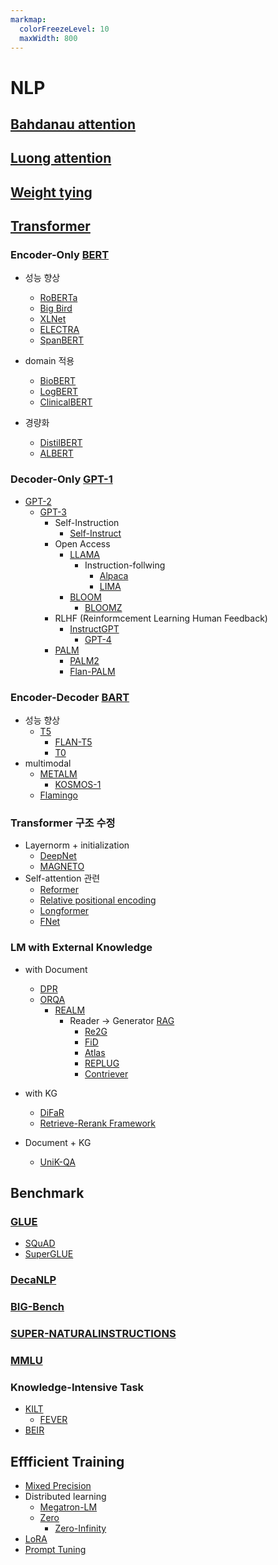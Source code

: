 ```yaml
---
markmap:
  colorFreezeLevel: 10
  maxWidth: 800
---
```

# NLP

## [Bahdanau attention](https://arxiv.org/abs/1409.0473)

## [Luong attention](https://arxiv.org/abs/1508.04025)

## [Weight tying](https://arxiv.org/abs/1608.05859)

## [Transformer](https://arxiv.org/abs/1706.03762)

### Encoder-Only [BERT](https://arxiv.org/abs/1810.04805)
- 성능 향상
  - [RoBERTa](https://arxiv.org/abs/1907.11692)
  - [Big Bird](https://arxiv.org/abs/2007.14062)
  - [XLNet](https://arxiv.org/abs/1906.08237)
  - [ELECTRA](https://arxiv.org/abs/2003.10555)
  - [SpanBERT](https://arxiv.org/abs/1907.10529)

- domain 적용
  - [BioBERT](https://arxiv.org/abs/1901.08746)
  - [LogBERT](https://arxiv.org/abs/2103.04475)
  - [ClinicalBERT](https://arxiv.org/abs/1904.05342)

- 경량화
  - [DistilBERT](https://arxiv.org/abs/1910.01108)
  - [ALBERT](https://arxiv.org/abs/1909.11942)


### Decoder-Only [GPT-1](https://openai.com/research/language-unsupervised)
- [GPT-2](https://d4mucfpksywv.cloudfront.net/better-language-models/language-models.pdf)
  - [GPT-3](https://arxiv.org/abs/2005.14165)
    - Self-Instruction
      - [Self-Instruct](https://arxiv.org/abs/2212.10560)
    - Open Access
      - [LLAMA](https://arxiv.org/abs/2302.13971)
        - Instruction-follwing
          - [Alpaca](https://crfm.stanford.edu/2023/03/13/alpaca.html)
          - [LIMA](https://arxiv.org/abs/2305.11206)
      - [BLOOM](https://arxiv.org/abs/2211.05100)
        - [BLOOMZ](https://arxiv.org/abs/2211.01786)
    - RLHF (Reinformcement Learning Human Feedback)
      - [InstructGPT](https://arxiv.org/abs/2203.02155)
        - [GPT-4](https://arxiv.org/abs/2303.08774)
    - [PALM](https://arxiv.org/abs/2204.02311)
      - [PALM2](https://ai.google/static/documents/palm2techreport.pdf)
      - [Flan-PALM](https://arxiv.org/abs/2210.11416)

### Encoder-Decoder [BART](https://arxiv.org/abs/1910.13461)
- 성능 향상
  - [T5](https://arxiv.org/abs/1910.10683)
    - [FLAN-T5](https://arxiv.org/abs/2210.11416)
    - [T0](https://arxiv.org/abs/2110.08207)
- multimodal
  - [METALM](https://arxiv.org/abs/2206.06336)
    - [KOSMOS-1](https://arxiv.org/abs/2302.14045)
  - [Flamingo](https://arxiv.org/abs/2204.14198)


### Transformer 구조 수정
- Layernorm + initialization
  - [DeepNet](https://arxiv.org/abs/2203.00555)
  - [MAGNETO](https://arxiv.org/abs/2210.06423)
- Self-attention 관련
  - [Reformer](https://arxiv.org/abs/2001.04451)
  - [Relative positional encoding](https://arxiv.org/abs/1803.02155)
  - [Longformer](https://arxiv.org/abs/2004.05150)
  - [FNet](https://arxiv.org/abs/2105.03824)

### LM with External Knowledge
- with Document
  - [DPR](https://arxiv.org/abs/2004.04906)
  - [ORQA](https://arxiv.org/abs/2108.13817)
    - [REALM](https://arxiv.org/abs/2002.08909)
      - Reader -> Generator [RAG](https://arxiv.org/abs/2005.11401)
        - [Re2G](https://arxiv.org/abs/2207.06300)
        - [FiD](https://arxiv.org/abs/2007.01282)
        - [Atlas](https://arxiv.org/abs/2208.03299)
        - [REPLUG](https://arxiv.org/abs/2301.12652)
        - [Contriever](https://arxiv.org/abs/2112.09118)
- with KG
  - [DiFaR](https://arxiv.org/abs/2305.12416)
  - [Retrieve-Rerank Framework](https://aclanthology.org/2021.eacl-main.26/)

- Document + KG
  - [UniK-QA](https://arxiv.org/abs/2012.14610)



## Benchmark
### [GLUE](https://arxiv.org/abs/1804.07461)
- [SQuAD](https://arxiv.org/abs/1606.05250)
- [SuperGLUE](https://arxiv.org/abs/1905.00537)

### [DecaNLP](https://arxiv.org/abs/1806.08730)

### [BIG-Bench](https://arxiv.org/abs/2206.04615)

### [SUPER-NATURALINSTRUCTIONS](https://arxiv.org/abs/2204.07705)

### [MMLU](https://arxiv.org/abs/2009.03300)

### Knowledge-Intensive Task 
  - [KILT](https://arxiv.org/abs/2009.02252)
    - [FEVER](https://arxiv.org/abs/1803.05355)
  - [BEIR](https://arxiv.org/abs/2104.08663)


## Effficient Training
- [Mixed Precision](https://arxiv.org/abs/1710.03740)
- Distributed learning
  - [Megatron-LM](https://arxiv.org/abs/1909.08053)
  - [Zero](https://arxiv.org/abs/1910.02054)
    - [Zero-Infinity](https://arxiv.org/abs/2104.07857)
- [LoRA](https://arxiv.org/abs/2106.09685)
- [Prompt Tuning](https://arxiv.org/abs/2104.08691)